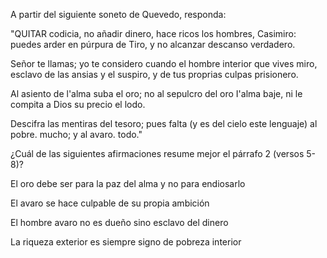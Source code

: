 A partir del siguiente soneto de Quevedo, responda:

"QUITAR codicia, no añadir dinero,
hace ricos los hombres, Casimiro:
puedes arder en púrpura de Tiro,
y no alcanzar descanso verdadero.

Señor te llamas; yo te considero
cuando el hombre interior que vives miro,
esclavo de las ansias y el suspiro,
y de tus proprias culpas prisionero.

Al asiento de l'alma suba el oro;
no al sepulcro del oro I'alma baje,
ni le compita a Dios su precio el lodo.

Descifra las mentiras del tesoro;
pues falta (y es del cielo este lenguaje)
al pobre. mucho; y al avaro. todo."

¿Cuál de las siguientes afirmaciones resume mejor el párrafo 2 (versos 5-8)?


El oro debe ser para la paz del alma y no para endiosarlo


El avaro se hace culpable de su propia ambición


El hombre avaro no es dueño sino esclavo del dinero


La riqueza exterior es siempre signo de pobreza interior
